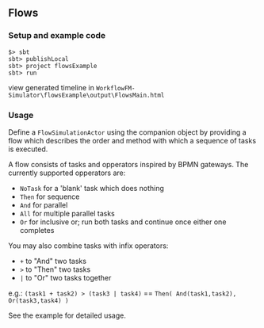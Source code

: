 ## Flows

### Setup and example code
```shell
$> sbt
sbt> publishLocal
sbt> project flowsExample
sbt> run
```
view generated timeline in `WorkflowFM-Simulator\flowsExample\output\FlowsMain.html`

### Usage
Define a `FlowSimulationActor` using the companion object by providing a flow which describes the order and method with which a sequence of tasks is executed.

A flow consists of tasks and opperators inspired by BPMN gateways. The currently supported opperators are:
- `NoTask` for a 'blank' task which does nothing
- `Then` for sequence
- `And` for parallel
- `All` for multiple parallel tasks
- `Or` for inclusive or; run both tasks and continue once either one completes

You may also combine tasks with infix operators:
- `+` to "And" two tasks
- `>` to "Then" two tasks 
- `|` to "Or" two tasks together

e.g.: `(task1 + task2) > (task3 | task4)`  ==  `Then( And(task1,task2), Or(task3,task4) )` 

See the example for detailed usage.
